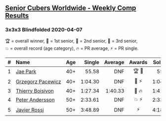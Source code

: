 <style>table {white-space: nowrap;}</style>

## [Senior Cubers Worldwide - Weekly Comp Results](/scw-comp/results/)
### 3x3x3 Blindfolded 2020-04-07

<span style="white-space: nowrap;">🏆 = overall winner</span>, <span style="white-space: nowrap;">🥇 = 1st senior</span>, <span style="white-space: nowrap;">🥈 = 2nd senior</span>, <span style="white-space: nowrap;">🥉 = 3rd senior</span>, <span style="white-space: nowrap;">💥 = overall record (age category)</span>, <span style="white-space: nowrap;">🔥 = PR average</span>, <span style="white-space: nowrap;">⚡ = PR single</span>.

| # | Name | Age | Single | Average | Awards | Solve 1 | Solve 2 | Solve 3 | Video |
| :--: | :-- | :--: | --: | --: | :--: | --: | --: | --: | :-- |
| 1 | [Jae Park](../../persons/jae_park/333bf.md) | 40+ | 55.58 | DNF | 🏆 🥇 | 55.58 | DNF | DNF | [Link](https://www.facebook.com/events/258196271885699/permalink/259236678448325/) |
| 2 | [Grzegorz Pacewicz](../../persons/grzegorz_pacewicz/333bf.md) | 40+ | 1:04.30 | DNF | 🥈 ⚡ | 1:04.30 | DNF | DNF | [Link](https://www.facebook.com/events/258196271885699/permalink/262125944826065/) |
| 3 | [Thierry Boisivon](../../persons/thierry_boisivon/333bf.md) | 40+ | 1:27.34 | 1:40.33 | 🥉 🔥 | 1:41.61 | 1:27.34 | 1:52.03 | [Link](https://www.facebook.com/events/258196271885699/permalink/262052061500120/) |
| 4 | [Peter Andersson](../../persons/peter_andersson/333bf.md) | 50+ | 2:33.61 | DNF | 💥 ⚡ | 2:33.61 | DNF | DNF | [Link](https://www.facebook.com/events/258196271885699/permalink/258475051857821/) |
| 5 | [Javier Rossi](../../persons/javier_rossi/333bf.md) | 50+ | 3:48.89 | DNF | ⚡ | 4:18.68 | 3:48.89 | DNF | [Link](https://www.facebook.com/events/258196271885699/permalink/258677585170901/) |

<!-- Global site tag (gtag.js) - Google Analytics -->
<script async src="https://www.googletagmanager.com/gtag/js?id=UA-86348435-3"></script>
<script>window.dataLayer = window.dataLayer || []; function gtag() {dataLayer.push(arguments);} gtag('js', new Date()); gtag('config', 'UA-86348435-3');</script>
